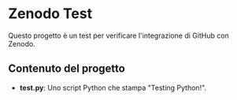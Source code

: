 # Zenodo Test

Questo progetto è un test per verificare l'integrazione di GitHub con Zenodo.

## Contenuto del progetto

- **test.py**: Uno script Python che stampa "Testing Python!".
